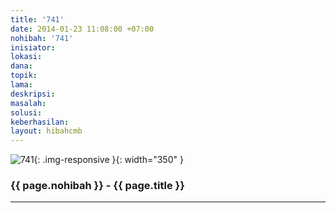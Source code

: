 ```yaml
---
title: '741'
date: 2014-01-23 11:08:00 +07:00
nohibah: '741'
inisiator:
lokasi:
dana:
topik:
lama:
deskripsi:
masalah:
solusi:
keberhasilan:
layout: hibahcmb
---
```


![741](/static/img/hibahcmb/741.png){: .img-responsive }{: width="350" }

### {{ page.nohibah }} - {{ page.title }}

---
